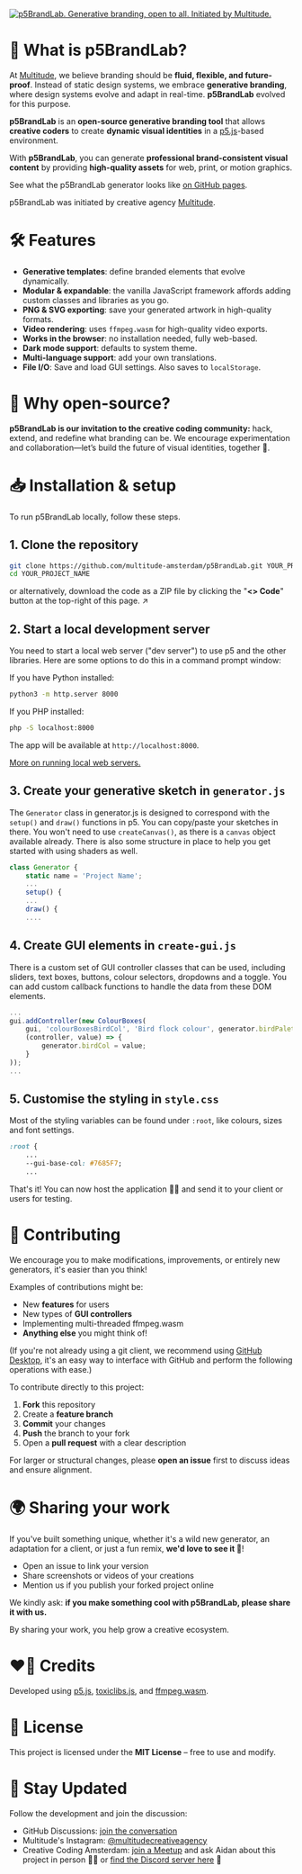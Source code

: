 [![p5BrandLab. Generative branding, open to all. Initiated by Multitude.](https://github.com/multitude-amsterdam/p5BrandLab/blob/main/p5BrandLab-header.svg?raw=true)](https://multitude.nl/ "Multitude")

<!-- ![GitHub commit activity](https://img.shields.io/github/commit-activity/y/multitude-amsterdam/p5BrandLab) ![GitHub contributors](https://img.shields.io/github/contributors/multitude-amsterdam/p5BrandLab)  -->

# 🧪 What is p5BrandLab?
At [Multitude](https://multitude.nl/), we believe branding should be **fluid, flexible, and future-proof**. Instead of static design systems, we embrace **generative branding**, where design systems evolve and adapt in real-time. **p5BrandLab** evolved for this purpose. 

**p5BrandLab** is an **open-source generative branding tool** that allows **creative coders** to create **dynamic visual identities** in a [p5.js](https://p5js.org/)-based environment.

With **p5BrandLab**, you can generate **professional brand-consistent visual content** by providing **high-quality assets** for web, print, or motion graphics.

See what the p5BrandLab generator looks like [on GitHub pages](https://multitude-amsterdam.github.io/p5BrandLab/).

p5BrandLab was initiated by creative agency [Multitude](https://multitude.nl/).


# 🛠️ Features
- **Generative templates**: define branded elements that evolve dynamically.
- **Modular & expandable**: the vanilla JavaScript framework affords adding custom classes and libraries as you go.
- **PNG & SVG exporting**: save your generated artwork in high-quality formats.
- **Video rendering**: uses `ffmpeg.wasm` for high-quality video exports.
- **Works in the browser**: no installation needed, fully web-based.
- **Dark mode support**: defaults to system theme.
- **Multi-language support**: add your own translations.
- **File I/O**: Save and load GUI settings. Also saves to `localStorage`.


# 🔁 Why open-source?


**p5BrandLab is our invitation to the creative coding community:** hack, extend, and redefine what branding can be. We encourage experimentation and collaboration—let’s build the future of visual identities, together 🌱.


# 📥 Installation & setup
To run p5BrandLab locally, follow these steps. 

## 1. Clone the repository
```sh
git clone https://github.com/multitude-amsterdam/p5BrandLab.git YOUR_PROJECT_NAME
cd YOUR_PROJECT_NAME
```
or alternatively, download the code as a ZIP file by clicking the "**<> Code**" button at the top-right of this page. ↗️

## 2. Start a local development server
You need to start a local web server ("dev server") to use p5 and the other libraries. Here are some options to do this in a command prompt window:

If you have Python installed:
```sh
python3 -m http.server 8000
```
If you PHP installed:
```sh
php -S localhost:8000
```
The app will be available at `http://localhost:8000`.

[More on running local web servers.](https://gist.github.com/jgravois/5e73b56fa7756fd00b89)

## 3. Create your generative sketch in `generator.js`
The `Generator` class in generator.js is designed to correspond with the `setup()` and `draw()` functions in p5. You can copy/paste your sketches in there. You won't need to use `createCanvas()`, as there is a `canvas` object available already. There is also some structure in place to help you get started with using shaders as well.
```javascript
class Generator {
	static name = 'Project Name';
	...
	setup() {
	...
	draw() {
	....
```

## 4. Create GUI elements in `create-gui.js`
There is a custom set of GUI controller classes that can be used, including sliders, text boxes, buttons, colour selectors, dropdowns and a toggle. You can add custom callback functions to handle the data from these DOM elements.
```javascript
...
gui.addController(new ColourBoxes(
	gui, 'colourBoxesBirdCol', 'Bird flock colour', generator.birdPalette, 0,
	(controller, value) => {
		generator.birdCol = value;
	}
));
...
```

## 5. Customise the styling in `style.css`
Most of the styling variables can be found under `:root`, like colours, sizes and font settings.
```css
:root {
	...
	--gui-base-col: #7685F7;
	...
```

That's it! You can now host the application 😶‍🌫️ and send it to your client or users for testing.


# 🤝 Contributing

We encourage you to make modifications, improvements, or entirely new generators, it's easier than you think! 

Examples of contributions might be:
- New **features** for users
- New types of **GUI controllers**
- Implementing multi-threaded ffmpeg.wasm
- **Anything else** you might think of!

(If you're not already using a git client, we recommend using [GitHub Desktop](https://github.com/apps/desktop), it's an easy way to interface with GitHub and perform the following operations with ease.)

To contribute directly to this project:

1. **Fork** this repository
2. Create a **feature branch**
3. **Commit** your changes
4. **Push** the branch to your fork
5. Open a **pull request** with a clear description

For larger or structural changes, please **open an issue** first to discuss ideas and ensure alignment.


# 🌍 Sharing your work

If you've built something unique, whether it's a wild new generator, an adaptation for a client, or just a fun remix, **we'd love to see it 👀**!

- Open an issue to link your version
- Share screenshots or videos of your creations
- Mention us if you publish your forked project online

We kindly ask: **if you make something cool with p5BrandLab, please share it with us.**

By sharing your work, you help grow a creative ecosystem.


# ❤️‍🔥 Credits
Developed using [p5.js](https://p5js.org/), [toxiclibs.js](https://github.com/hapticdata/toxiclibsjs), and [ffmpeg.wasm](https://github.com/ffmpegwasm/ffmpeg.wasm).


# 🧾 License
This project is licensed under the **MIT License** – free to use and modify.


# 📢 Stay Updated
Follow the development and join the discussion:
- GitHub Discussions: [join the conversation](https://github.com/aidanwyber/p5BrandLab/discussions)
- Multitude's Instagram: [@multitudecreativeagency](https://www.instagram.com/multitudecreativeagency/)
- Creative Coding Amsterdam: [join a Meetup](https://www.meetup.com/nl-NL/creative-coding-amsterdam/) and ask Aidan about this project in person 🤔🤔 or [find the Discord server here](https://cca.codes/) 👋
